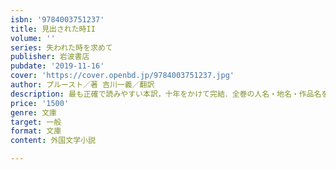 ```yaml
---
isbn: '9784003751237'
title: 見出された時II
volume: ''
series: 失われた時を求めて
publisher: 岩波書店
pubdate: '2019-11-16'
cover: 'https://cover.openbd.jp/9784003751237.jpg'
author: プルースト／著 吉川一義／翻訳
description: 最も正確で読みやすい本訳，十年をかけて完結．全巻の人名・地名・作品名を網羅した索引を付す．（全14冊完結）
price: '1500'
genre: 文庫
target: 一般
format: 文庫
content: 外国文学小説

---
```


